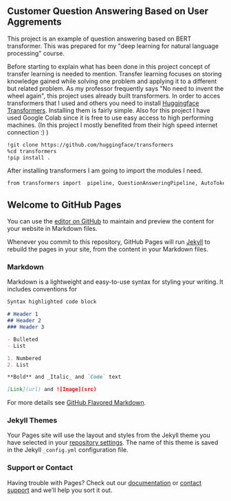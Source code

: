 ## Customer Question Answering Based on User Aggrements
  This project is an example of question answering based on BERT transformer. This was prepared for my "deep learning for natural language processing" course. 
  
  Before starting to explain what has been done in this project concept of transfer learning is needed to mention. Transfer learning focuses on storing knowledge gained while solving one problem and applying it to a different but related problem. As my professor frequently says "No need to invent the wheel again", this project uses already built transformers. In order to acces transformers that I used and others you need to install [Huggingface Transformers](https://github.com/huggingface/transformers). Installing them is fairly simple. Also for this project I have used Google Colab since it is free to use easy access to high performing machines. (In this project I mostly benefited from their high speed internet connection :) )
  
```markdown
!git clone https://github.com/huggingface/transformers
%cd transformers
!pip install .
```
After installing transformers I am going to import the modules I need.

```markdown
from transformers import  pipeline, QuestionAnsweringPipeline, AutoTokenizer, AutoModelForQuestionAnswering, AutoModel, AutoModelWithLMHead

```



## Welcome to GitHub Pages

You can use the [editor on GitHub](https://github.com/FastXr/customer_helper/edit/master/README.md) to maintain and preview the content for your website in Markdown files.

Whenever you commit to this repository, GitHub Pages will run [Jekyll](https://jekyllrb.com/) to rebuild the pages in your site, from the content in your Markdown files.

### Markdown

Markdown is a lightweight and easy-to-use syntax for styling your writing. It includes conventions for

```markdown
Syntax highlighted code block

# Header 1
## Header 2
### Header 3

- Bulleted
- List

1. Numbered
2. List

**Bold** and _Italic_ and `Code` text

[Link](url) and ![Image](src)
```

For more details see [GitHub Flavored Markdown](https://guides.github.com/features/mastering-markdown/).

### Jekyll Themes

Your Pages site will use the layout and styles from the Jekyll theme you have selected in your [repository settings](https://github.com/FastXr/customer_helper/settings). The name of this theme is saved in the Jekyll `_config.yml` configuration file.

### Support or Contact

Having trouble with Pages? Check out our [documentation](https://help.github.com/categories/github-pages-basics/) or [contact support](https://github.com/contact) and we’ll help you sort it out.

